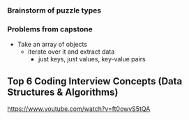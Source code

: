 ### Brainstorm of puzzle types

### Problems from capstone
- Take an array of objects
  - iterate over it and extract data
    - just keys, just values, key-value pairs



## Top 6 Coding Interview Concepts (Data Structures & Algorithms)
https://www.youtube.com/watch?v=ft0owvS5tQA

